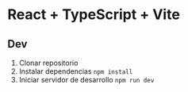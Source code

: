 # React + TypeScript + Vite

## Dev

1. Clonar repositorio
2. Instalar dependencias `npm install`
3. Iniciar servidor de desarrollo `npm run dev`
